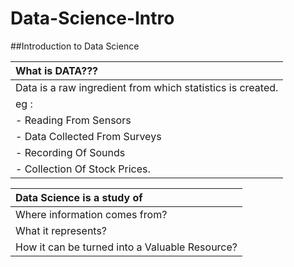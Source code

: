 # Data-Science-Intro
##Introduction to Data Science 


|  What is DATA??? |
| :------------ |
| Data is a raw ingredient  from which statistics is created.   |
|   eg  :   |
| - Reading From Sensors  |
| - Data Collected From Surveys |
|  - Recording Of Sounds |
| - Collection Of Stock Prices.   |

|  Data Science  is  a study of |
| :------------ |
| Where  information comes from?  |
| What it represents?  |
| How it can be turned into  a Valuable  Resource?  |
